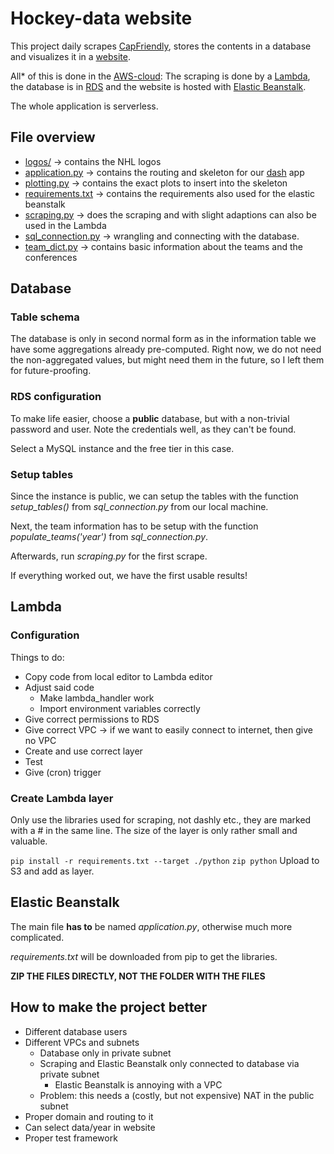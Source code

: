 # Hockey-data website
This project daily scrapes [CapFriendly](https://www.capfriendly.com/), stores the contents in a database and visualizes it in a [website](http://hockeydata-env.eba-ygf8p3ma.us-east-1.elasticbeanstalk.com/bracket).

All\* of this is done in the [AWS-cloud](https://aws.amazon.com/):
The scraping is done by a [Lambda](https://aws.amazon.com/lambda/), the database is in [RDS](https://aws.amazon.com/rds/) and the website is hosted with [Elastic Beanstalk](https://aws.amazon.com/elasticbeanstalk/).

The whole application is serverless.
## File overview
- [logos/](./logos/) &rightarrow; contains the NHL logos
- [application.py](./application.py) &rightarrow; contains the routing and skeleton for our [dash](https://plotly.com/dash/) app
- [plotting.py](./plotting.py) &rightarrow; contains the exact plots to insert into the skeleton
- [requirements.txt](./requirements.txt) &rightarrow; contains the requirements also used for the elastic beanstalk
- [scraping.py](./scraping.py) &rightarrow; does the scraping and with slight adaptions can also be used in the Lambda
- [sql_connection.py](./sql_connection.py) &rightarrow; wrangling and connecting with the database.
- [team_dict.py](./team_dict.py) &rightarrow; contains basic information about the teams and the conferences
## Database
### Table schema
The database is only in second normal form as in the information table we have some aggregations already pre-computed. Right now, we do not need the non-aggregated values, but might need them in the future, so I left them for future-proofing.
### RDS configuration
To make life easier, choose a **public** database, but with a non-trivial password and user. Note the credentials well, as they can't be found.

Select a MySQL instance and the free tier in this case.
### Setup tables
Since the instance is public, we can setup the tables with the function *setup_tables()* from *sql_connection.py* from our local machine.

Next, the team information has to be setup with the function *populate_teams('year')* from *sql_connection.py*.

Afterwards, run *scraping.py* for the first scrape.

If everything worked out, we have the first usable results!
## Lambda
### Configuration
Things to do:
- Copy code from local editor to Lambda editor
- Adjust said code
	- Make lambda_handler work
	- Import environment variables correctly
- Give correct permissions to RDS
- Give correct VPC &rightarrow; if we want to easily connect to internet, then give no VPC
- Create and use correct layer
- Test
- Give (cron) trigger 
### Create Lambda layer
Only use the libraries used for scraping, not dashly etc., they are marked with a # in the same line. The size of the layer is only rather small and valuable.

`pip install -r requirements.txt --target ./python`
`zip python`
Upload to S3 and add as layer.

## Elastic Beanstalk
The main  file **has to** be named *application.py*, otherwise much more complicated.

*requirements.txt* will be downloaded from pip to get the libraries.

**ZIP THE FILES DIRECTLY, NOT THE FOLDER WITH THE FILES**

## How to make the project better
- Different database users
- Different VPCs and subnets
	- Database only in private subnet
	- Scraping and Elastic Beanstalk only connected to database via private subnet
		- Elastic Beanstalk is annoying with a VPC
	- Problem: this needs a (costly, but not expensive) NAT in the public subnet
- Proper domain and routing to it
- Can select data/year in website
- Proper test framework
